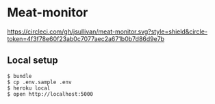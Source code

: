 # Meat-monitor
https://circleci.com/gh/jsullivan/meat-monitor.svg?style=shield&circle-token=4f3f78e60f23ab0c7077aec2a671b0b7d86d9e7b

## Local setup

```
$ bundle
$ cp .env.sample .env
$ heroku local
$ open http://localhost:5000
```
